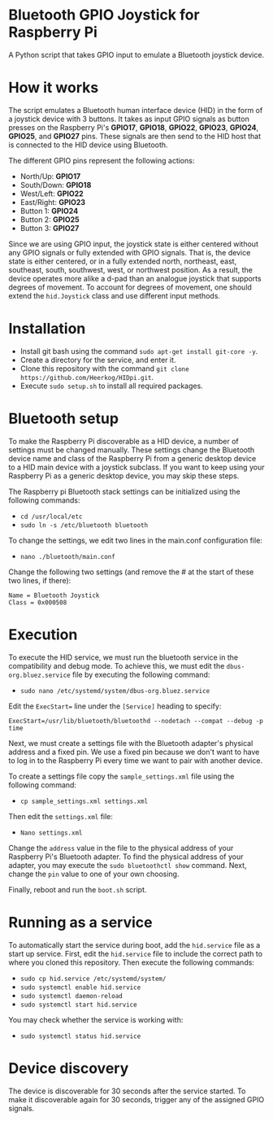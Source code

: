 # Bluetooth GPIO Joystick for Raspberry Pi
A Python script that takes GPIO input to emulate a Bluetooth joystick device.

# How it works
The script emulates a Bluetooth human interface device (HID) in the form of a joystick device with 3 buttons.
It takes as input GPIO signals as button presses on the Raspberry Pi's **GPIO17**, **GPIO18**, **GPIO22**, **GPIO23**, **GPIO24**, **GPIO25**, and **GPIO27** pins.
These signals are then send to the HID host that is connected to the HID device using Bluetooth.

The different GPIO pins represent the following actions:
  * North/Up: **GPIO17**
  * South/Down: **GPIO18**
  * West/Left: **GPIO22**
  * East/Right: **GPIO23**
  * Button 1: **GPIO24**
  * Button 2: **GPIO25**
  * Button 3: **GPIO27**

Since we are using GPIO input, the joystick state is either centered without any GPIO signals or fully extended with GPIO signals.
That is, the device state is either centered, or in a fully extended north, northeast, east, southeast, south, southwest, west, or northwest position.
As a result, the device operates more alike a d-pad than an analogue joystick that supports degrees of movement.
To account for degrees of movement, one should extend the `hid.Joystick` class and use different input methods.

# Installation
  * Install git bash using the command `sudo apt-get install git-core -y`.
  * Create a directory for the service, and enter it.
  * Clone this repository with the command `git clone https://github.com/Heerkog/HIDpi.git`.
  * Execute `sudo setup.sh` to install all required packages.

# Bluetooth setup
To make the Raspberry Pi discoverable as a HID device, a number of settings must be changed manually.
These settings change the Bluetooth device name and class of the Raspberry Pi from a generic desktop device to a HID main device with a joystick subclass.
If you want to keep using your Raspberry Pi as a generic desktop device, you may skip these steps.
 
The Raspberry pi Bluetooth stack settings can be initialized using the following commands: 

  * `cd /usr/local/etc`
  * `sudo ln -s /etc/bluetooth bluetooth` 

To change the settings, we edit two lines in the main.conf configuration file:

  * `nano ./bluetooth/main.conf`
  
Change the following two settings (and remove the # at the start of these two lines, if there):

```
Name = Bluetooth Joystick
Class = 0x000508
```

# Execution
To execute the HID service, we must run the bluetooth service in the compatibility and debug mode.
To achieve this, we must edit the `dbus-org.bluez.service` file by executing the following command:

  * `sudo nano /etc/systemd/system/dbus-org.bluez.service`
  
Edit the `ExecStart=` line under the `[Service]` heading to specify:
```
ExecStart=/usr/lib/bluetooth/bluetoothd --nodetach --compat --debug -p time
```

Next, we must create a settings file with the Bluetooth adapter's physical address and a fixed pin.
We use a fixed pin because we don't want to have to log in to the Raspberry Pi every time we want to pair with another device.

To create a settings file copy the `sample_settings.xml` file using the following command:
  * `cp sample_settings.xml settings.xml`
  
Then edit the `settings.xml` file:
  * `Nano settings.xml`

Change the `address` value in the file to the physical address of your Raspberry Pi's Bluetooth adapter.
To find the physical address of your adapter, you may execute the `sudo bluetoothctl show` command.
Next, change the `pin` value to one of your own choosing.

Finally, reboot and run the `boot.sh` script.

# Running as a service
To automatically start the service during boot, add the `hid.service` file as a start up service. 
First, edit the `hid.service` file to include the correct path to where you cloned this repository.
Then execute the following commands:
  * `sudo cp hid.service /etc/systemd/system/`
  * `sudo systemctl enable hid.service`
  * `sudo systemctl daemon-reload`
  * `sudo systemctl start hid.service`
  
You may check whether the service is working with:
  * `sudo systemctl status hid.service`
  
# Device discovery
The device is discoverable for 30 seconds after the service started.
To make it discoverable again for 30 seconds, trigger any of the assigned GPIO signals.